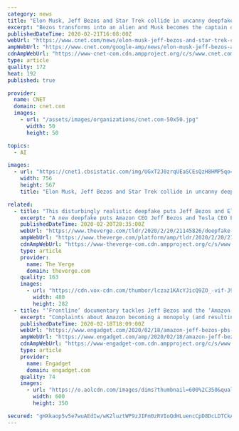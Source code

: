```yaml
---
category: news
title: "Elon Musk, Jeff Bezos and Star Trek collide in uncanny deepfake"
excerpt: "Bezos transforms into an alien and Musk becomes the captain of the USS Enterprise. SpaceX founder Elon Musk dreams of space exploration. Blue Origin and Amazon founder Jeff Bezos also looks to the stars."
publishedDateTime: 2020-02-21T16:08:00Z
webUrl: "https://www.cnet.com/news/elon-musk-jeff-bezos-and-star-trek-collide-in-uncanny-deepfake/"
ampWebUrl: "https://www.cnet.com/google-amp/news/elon-musk-jeff-bezos-and-star-trek-collide-in-uncanny-deepfake/"
cdnAmpWebUrl: "https://www-cnet-com.cdn.ampproject.org/c/s/www.cnet.com/google-amp/news/elon-musk-jeff-bezos-and-star-trek-collide-in-uncanny-deepfake/"
type: article
quality: 172
heat: 192
published: true

provider:
  name: CNET
  domain: cnet.com
  images:
    - url: "/assets/images/organizations/cnet.com-50x50.jpg"
      width: 50
      height: 50

topics:
  - AI

images:
  - url: "https://cnet1.cbsistatic.com/img/UGxT2J0zrqUEaSCEsQzH8HMP5qo=/756x567/2020/02/21/275d7032-eb36-48ba-8dab-5617a111c864/muskstartrek.jpg"
    width: 756
    height: 567
    title: "Elon Musk, Jeff Bezos and Star Trek collide in uncanny deepfake"

related:
  - title: "This disturbingly realistic deepfake puts Jeff Bezos and Elon Musk in a Star Trek episode"
    excerpt: "A new deepfake puts Amazon CEO Jeff Bezos and Tesla CEO Elon Musk in the pilot episode of the original Star Trek, “The Cage” — and I kind of love it. In this particular AI-powered face swap, Bezos plays a Talosian alien with a huge bald head, while Musk plays Captain Christopher Pike (who is the captain of the USS Enterprise before James T."
    publishedDateTime: 2020-02-20T20:35:00Z
    webUrl: "https://www.theverge.com/tldr/2020/2/20/21145826/deepfake-jeff-bezos-elon-musk-alien-star-trek-the-cage-amazon-tesla"
    ampWebUrl: "https://www.theverge.com/platform/amp/tldr/2020/2/20/21145826/deepfake-jeff-bezos-elon-musk-alien-star-trek-the-cage-amazon-tesla"
    cdnAmpWebUrl: "https://www-theverge-com.cdn.ampproject.org/c/s/www.theverge.com/platform/amp/tldr/2020/2/20/21145826/deepfake-jeff-bezos-elon-musk-alien-star-trek-the-cage-amazon-tesla"
    type: article
    provider:
      name: The Verge
      domain: theverge.com
    quality: 163
    images:
      - url: "https://cdn.vox-cdn.com/thumbor/lczaz1KAcYJicQ9ZO_-vif-J9RU=/0x0:480x282/1400x933/filters:focal(202x103:278x179):no_upscale()/cdn.vox-cdn.com/uploads/chorus_image/image/66345404/Feb_20_2020_10_54_02.0.gif"
        width: 480
        height: 282
  - title: "‘Frontline’ documentary tackles Jeff Bezos and the ‘Amazon Empire’"
    excerpt: "Complaints about Amazon becoming a monopoly (and resulting scrutiny from antitrust officials) take up a chunk of the runtime, as do troubling privacy issues with the likes of Alexa, Ring and Rekognition. The film covers issues spanning Amazon's entire history, including prominent incidents from the last couple of months. For one thing ..."
    publishedDateTime: 2020-02-18T18:09:00Z
    webUrl: "https://www.engadget.com/2020/02/18/amazon-jeff-bezos-pbs-frontline-documentary/"
    ampWebUrl: "https://www.engadget.com/amp/2020/02/18/amazon-jeff-bezos-pbs-frontline-documentary/"
    cdnAmpWebUrl: "https://www-engadget-com.cdn.ampproject.org/c/s/www.engadget.com/amp/2020/02/18/amazon-jeff-bezos-pbs-frontline-documentary/"
    type: article
    provider:
      name: Engadget
      domain: engadget.com
    quality: 74
    images:
      - url: "https://o.aolcdn.com/images/dims?thumbnail=600%2C350&quality=80&image_uri=https%3A%2F%2Fo.aolcdn.com%2Fimages%2Fdims%3Fcrop%3D4000%252C2665%252C0%252C0%26quality%3D85%26format%3Djpg%26resize%3D1600%252C1066%26image_uri%3Dhttps%253A%252F%252Fs.yimg.com%252Fos%252Fcreatr-images%252F2019-10%252F2dc5f530-f73b-11e9-b9fb-e4efc3e98a11%26client%3Da1acac3e1b3290917d92%26signature%3Dd508de34fd88318d726156a4659e02821dfc543b&client=amp-blogside-v2&signature=f50a601669cd596c8c0df2f87d19e86eea91f1e8"
        width: 600
        height: 350

secured: "gHXkaop5v5e7wuAEdIw/wK2luztWP9zJIFm0zRVIoQdHLuencCpD8DcLDTCkAh8iWh9rc1E07JUFIm5OJxiqjLPRkvTzf+/WAokVhvIa86unIAK37r9zk9ChXtz87MVOlS/qFd8Q4e6fYkg6Vj6D/WmlK/kfPnS68bSO78GDWYd3lqhbTfqz1IFIFzmAkgUbUmYjS+MsNFw/yFEWt8Kh1aJ6Y/3jPUNJY+tMXHQwOG78V9WWAOPKZH5bXaLLD60GpwQWfeQZwZwyjr47LzjnMW93LBJVIXqg/tS/pOlLECTVLmGWr6Qs2I+9qhfPUgtyglX6NVcnJiVt0iuLlybypw==;BHdbjEgVkhe0nvX4pxJEYA=="
---
```


